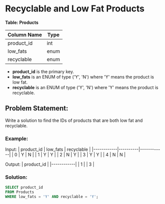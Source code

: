 # Recyclable and Low Fat Products

**Table: Products**

| Column Name | Type  |
|-------------|-------|
| product_id  | int   |
| low_fats    | enum  |
| recyclable  | enum  |

- **product_id** is the primary key.
- **low_fats** is an ENUM of type ('Y', 'N') where 'Y' means the product is low fat.
- **recyclable** is an ENUM of type ('Y', 'N') where 'Y' means the product is recyclable.

## Problem Statement:
Write a solution to find the IDs of products that are both low fat and recyclable.

### Example:

Input:
| product_id | low_fats | recyclable |
|------------|----------|------------|
| 0          | Y        | N          |
| 1          | Y        | Y          |
| 2          | N        | Y          |
| 3          | Y        | Y          |
| 4          | N        | N          |

Output:
| product_id |
|------------|
| 1          |
| 3          |

### Solution:

```sql
SELECT product_id 
FROM Products 
WHERE low_fats = 'Y' AND recyclable = 'Y';

